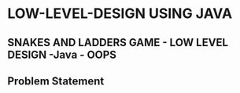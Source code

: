 # LOW-LEVEL-DESIGN USING JAVA
## SNAKES AND LADDERS GAME - LOW LEVEL DESIGN -Java - OOPS
## Problem Statement
